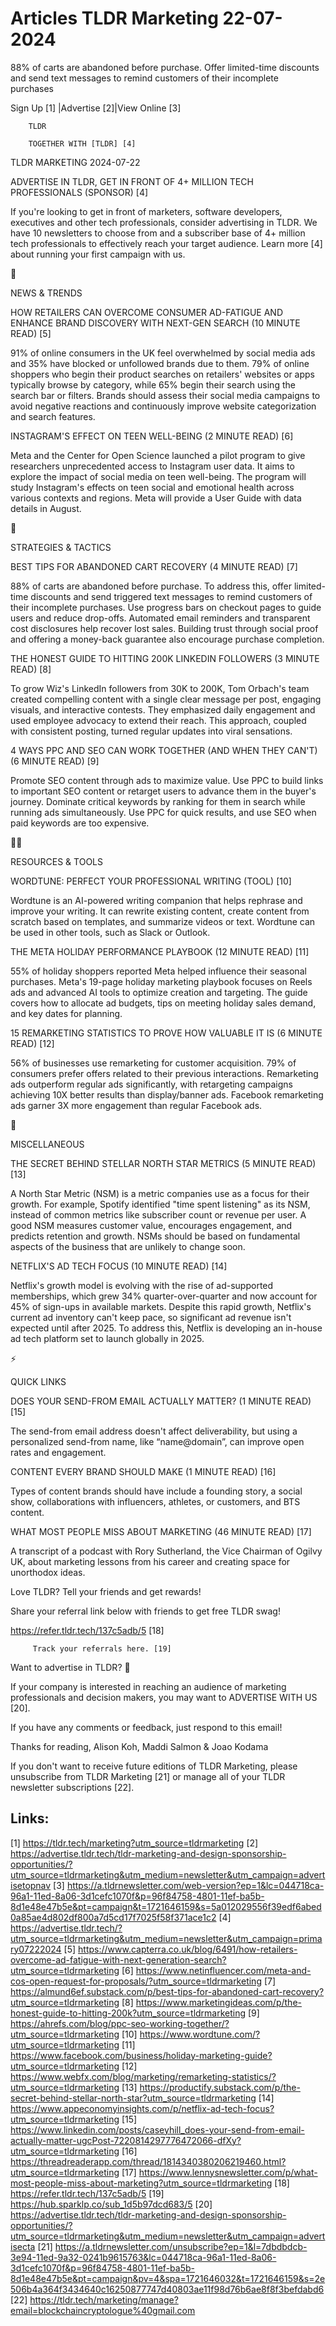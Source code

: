 # Articles TLDR Marketing 22-07-2024

88% of carts are abandoned before purchase. Offer limited-time
discounts and send text messages to remind customers of their
incomplete purchases  

 Sign Up [1] |Advertise [2]|View Online [3] 

		TLDR 

		TOGETHER WITH [TLDR] [4]

TLDR MARKETING 2024-07-22

 ADVERTISE IN TLDR, GET IN FRONT OF 4+ MILLION TECH PROFESSIONALS
(SPONSOR) [4] 

 If you're looking to get in front of marketers, software developers,
executives and other tech professionals, consider advertising in TLDR.
We have 10 newsletters to choose from and a subscriber base of 4+
million tech professionals to effectively reach your target audience.
Learn more [4] about running your first campaign with us. 

📱 

NEWS & TRENDS

 HOW RETAILERS CAN OVERCOME CONSUMER AD-FATIGUE AND ENHANCE BRAND
DISCOVERY WITH NEXT-GEN SEARCH (10 MINUTE READ) [5] 

 91% of online consumers in the UK feel overwhelmed by social media
ads and 35% have blocked or unfollowed brands due to them. 79% of
online shoppers who begin their product searches on retailers'
websites or apps typically browse by category, while 65% begin their
search using the search bar or filters. Brands should assess their
social media campaigns to avoid negative reactions and continuously
improve website categorization and search features. 

 INSTAGRAM'S EFFECT ON TEEN WELL-BEING (2 MINUTE READ) [6] 

 Meta and the Center for Open Science launched a pilot program to give
researchers unprecedented access to Instagram user data. It aims to
explore the impact of social media on teen well-being. The program
will study Instagram's effects on teen social and emotional health
across various contexts and regions. Meta will provide a User Guide
with data details in August. 

🚀 

STRATEGIES & TACTICS

 BEST TIPS FOR ABANDONED CART RECOVERY (4 MINUTE READ) [7] 

 88% of carts are abandoned before purchase. To address this, offer
limited-time discounts and send triggered text messages to remind
customers of their incomplete purchases. Use progress bars on checkout
pages to guide users and reduce drop-offs. Automated email reminders
and transparent cost disclosures help recover lost sales. Building
trust through social proof and offering a money-back guarantee also
encourage purchase completion. 

 THE HONEST GUIDE TO HITTING 200K LINKEDIN FOLLOWERS (3 MINUTE READ)
[8] 

 To grow Wiz's LinkedIn followers from 30K to 200K, Tom Orbach's team
created compelling content with a single clear message per post,
engaging visuals, and interactive contests. They emphasized daily
engagement and used employee advocacy to extend their reach. This
approach, coupled with consistent posting, turned regular updates into
viral sensations. 

 4 WAYS PPC AND SEO CAN WORK TOGETHER (AND WHEN THEY CAN'T) (6 MINUTE
READ) [9] 

 Promote SEO content through ads to maximize value. Use PPC to build
links to important SEO content or retarget users to advance them in
the buyer's journey. Dominate critical keywords by ranking for them in
search while running ads simultaneously. Use PPC for quick results,
and use SEO when paid keywords are too expensive. 

🧑‍💻 

RESOURCES & TOOLS

 WORDTUNE: PERFECT YOUR PROFESSIONAL WRITING (TOOL) [10] 

 Wordtune is an AI-powered writing companion that helps rephrase and
improve your writing. It can rewrite existing content, create content
from scratch based on templates, and summarize videos or text.
Wordtune can be used in other tools, such as Slack or Outlook. 

 THE META HOLIDAY PERFORMANCE PLAYBOOK (12 MINUTE READ) [11] 

 55% of holiday shoppers reported Meta helped influence their seasonal
purchases. Meta's 19-page holiday marketing playbook focuses on Reels
ads and advanced AI tools to optimize creation and targeting. The
guide covers how to allocate ad budgets, tips on meeting holiday sales
demand, and key dates for planning. 

 15 REMARKETING STATISTICS TO PROVE HOW VALUABLE IT IS (6 MINUTE READ)
[12] 

 56% of businesses use remarketing for customer acquisition. 79% of
consumers prefer offers related to their previous interactions.
Remarketing ads outperform regular ads significantly, with retargeting
campaigns achieving 10X better results than display/banner ads.
Facebook remarketing ads garner 3X more engagement than regular
Facebook ads. 

🎁 

MISCELLANEOUS

 THE SECRET BEHIND STELLAR NORTH STAR METRICS (5 MINUTE READ) [13] 

 A North Star Metric (NSM) is a metric companies use as a focus for
their growth. For example, Spotify identified "time spent listening"
as its NSM, instead of common metrics like subscriber count or revenue
per user. A good NSM measures customer value, encourages engagement,
and predicts retention and growth. NSMs should be based on fundamental
aspects of the business that are unlikely to change soon. 

 NETFLIX'S AD TECH FOCUS (10 MINUTE READ) [14] 

 Netflix's growth model is evolving with the rise of ad-supported
memberships, which grew 34% quarter-over-quarter and now account for
45% of sign-ups in available markets. Despite this rapid growth,
Netflix's current ad inventory can't keep pace, so significant ad
revenue isn't expected until after 2025. To address this, Netflix is
developing an in-house ad tech platform set to launch globally in
2025. 

⚡ 

QUICK LINKS

 DOES YOUR SEND-FROM EMAIL ACTUALLY MATTER? (1 MINUTE READ) [15] 

 The send-from email address doesn't affect deliverability, but using
a personalized send-from name, like “name@domain”, can improve
open rates and engagement. 

 CONTENT EVERY BRAND SHOULD MAKE (1 MINUTE READ) [16] 

 Types of content brands should have include a founding story, a
social show, collaborations with influencers, athletes, or customers,
and BTS content. 

 WHAT MOST PEOPLE MISS ABOUT MARKETING (46 MINUTE READ) [17] 

 A transcript of a podcast with Rory Sutherland, the Vice Chairman of
Ogilvy UK, about marketing lessons from his career and creating space
for unorthodox ideas. 

Love TLDR? Tell your friends and get rewards!

 Share your referral link below with friends to get free TLDR swag! 

 https://refer.tldr.tech/137c5adb/5 [18] 

		 Track your referrals here. [19] 

Want to advertise in TLDR? 📰

 If your company is interested in reaching an audience of marketing
professionals and decision makers, you may want to ADVERTISE WITH US
[20]. 

 If you have any comments or feedback, just respond to this email! 

Thanks for reading, 
Alison Koh, Maddi Salmon & Joao Kodama 

If you don't want to receive future editions of TLDR Marketing, please
unsubscribe from TLDR Marketing [21] or manage all of your TLDR
newsletter subscriptions [22]. 

 

Links:
------
[1] https://tldr.tech/marketing?utm_source=tldrmarketing
[2] https://advertise.tldr.tech/tldr-marketing-and-design-sponsorship-opportunities/?utm_source=tldrmarketing&utm_medium=newsletter&utm_campaign=advertisetopnav
[3] https://a.tldrnewsletter.com/web-version?ep=1&lc=044718ca-96a1-11ed-8a06-3d1cefc1070f&p=96f84758-4801-11ef-ba5b-8d1e48e47b5e&pt=campaign&t=1721646159&s=5a012029556f39edf6abed0a85ae4d802df800a7d5cd17f7025f58f371ace1c2
[4] https://advertise.tldr.tech/?utm_source=tldrmarketing&utm_medium=newsletter&utm_campaign=primary07222024
[5] https://www.capterra.co.uk/blog/6491/how-retailers-overcome-ad-fatigue-with-next-generation-search?utm_source=tldrmarketing
[6] https://www.netinfluencer.com/meta-and-cos-open-request-for-proposals/?utm_source=tldrmarketing
[7] https://almund6ef.substack.com/p/best-tips-for-abandoned-cart-recovery?utm_source=tldrmarketing
[8] https://www.marketingideas.com/p/the-honest-guide-to-hitting-200k?utm_source=tldrmarketing
[9] https://ahrefs.com/blog/ppc-seo-working-together/?utm_source=tldrmarketing
[10] https://www.wordtune.com/?utm_source=tldrmarketing
[11] https://www.facebook.com/business/holiday-marketing-guide?utm_source=tldrmarketing
[12] https://www.webfx.com/blog/marketing/remarketing-statistics/?utm_source=tldrmarketing
[13] https://productify.substack.com/p/the-secret-behind-stellar-north-star?utm_source=tldrmarketing
[14] https://www.appeconomyinsights.com/p/netflix-ad-tech-focus?utm_source=tldrmarketing
[15] https://www.linkedin.com/posts/caseyhill_does-your-send-from-email-actually-matter-ugcPost-7220814297776472066-dfXy?utm_source=tldrmarketing
[16] https://threadreaderapp.com/thread/1814340380206219460.html?utm_source=tldrmarketing
[17] https://www.lennysnewsletter.com/p/what-most-people-miss-about-marketing?utm_source=tldrmarketing
[18] https://refer.tldr.tech/137c5adb/5
[19] https://hub.sparklp.co/sub_1d5b97dcd683/5
[20] https://advertise.tldr.tech/tldr-marketing-and-design-sponsorship-opportunities/?utm_source=tldrmarketing&utm_medium=newsletter&utm_campaign=advertisecta
[21] https://a.tldrnewsletter.com/unsubscribe?ep=1&l=7dbdbdcb-3e94-11ed-9a32-0241b9615763&lc=044718ca-96a1-11ed-8a06-3d1cefc1070f&p=96f84758-4801-11ef-ba5b-8d1e48e47b5e&pt=campaign&pv=4&spa=1721646032&t=1721646159&s=2e506b4a364f3434640c16250877747d40803ae11f98d76b6ae8f8f3befdabd6
[22] https://tldr.tech/marketing/manage?email=blockchaincryptologue%40gmail.com